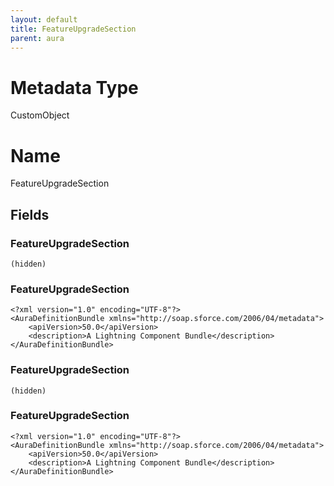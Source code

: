```yaml
---
layout: default
title: FeatureUpgradeSection
parent: aura
---
```

# Metadata Type
CustomObject

# Name
FeatureUpgradeSection
## Fields
### FeatureUpgradeSection

```
(hidden)
```
### FeatureUpgradeSection

```
<?xml version="1.0" encoding="UTF-8"?>
<AuraDefinitionBundle xmlns="http://soap.sforce.com/2006/04/metadata">
    <apiVersion>50.0</apiVersion>
    <description>A Lightning Component Bundle</description>
</AuraDefinitionBundle>
```
### FeatureUpgradeSection

```
(hidden)
```
### FeatureUpgradeSection

```
<?xml version="1.0" encoding="UTF-8"?>
<AuraDefinitionBundle xmlns="http://soap.sforce.com/2006/04/metadata">
    <apiVersion>50.0</apiVersion>
    <description>A Lightning Component Bundle</description>
</AuraDefinitionBundle>
```
